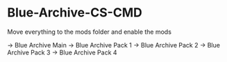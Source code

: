 # Blue-Archive-CS-CMD

Move everything to the mods folder and enable the mods

-> Blue Archive Main
-> Blue Archive Pack 1
-> Blue Archive Pack 2
-> Blue Archive Pack 3
-> Blue Archive Pack 4
